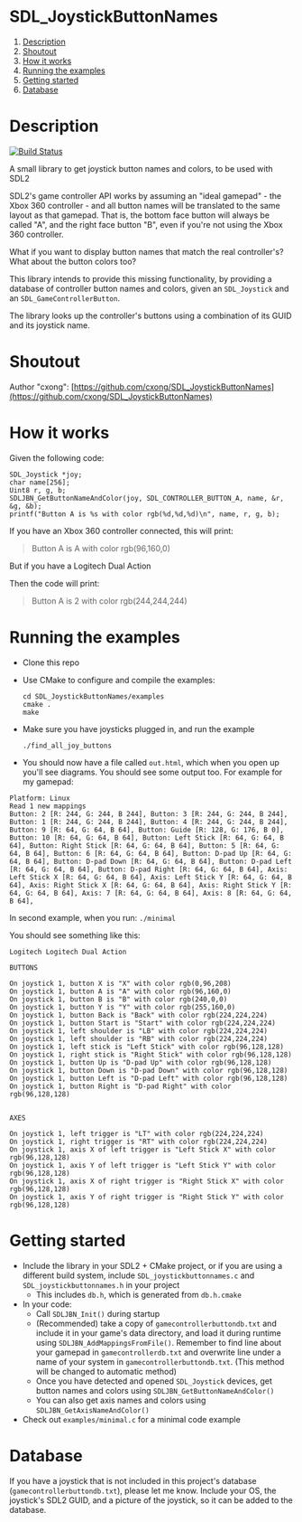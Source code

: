 # SDL_JoystickButtonNames

1. [Description](#description)  
2. [Shoutout](#shoutout)  
3. [How it works](#how-it-works)  
4. [Running the examples](#running-the-examples)  
5. [Getting started](#getting-started)  
6. [Database](#database)   


# Description

[![Build Status](https://travis-ci.org/cxong/SDL_JoystickButtonNames.svg?branch=master)](https://travis-ci.org/cxong/SDL_JoystickButtonNames)

A small library to get joystick button names and colors, to be used with SDL2

SDL2's game controller API works by assuming an "ideal gamepad" - the Xbox 360 controller - and all button names will be translated to the same layout as that gamepad. That is, the bottom face button will always be called "A", and the right face button "B", even if you're not using the Xbox 360 controller.

What if you want to display button names that match the real controller's? What about the button colors too?

This library intends to provide this missing functionality, by providing a database of controller button names and colors, given an `SDL_Joystick` and an `SDL_GameControllerButton`.

The library looks up the controller's buttons using a combination of its GUID and its joystick name.

# Shoutout

Author "cxong":
[https://github.com/cxong/SDL_JoystickButtonNames](https://github.com/cxong/SDL_JoystickButtonNames)

# How it works

Given the following code:

    SDL_Joystick *joy;
    char name[256];
    Uint8 r, g, b;
    SDLJBN_GetButtonNameAndColor(joy, SDL_CONTROLLER_BUTTON_A, name, &r, &g, &b);
    printf("Button A is %s with color rgb(%d,%d,%d)\n", name, r, g, b);

If you have an Xbox 360 controller connected, this will print:

> Button A is A with color rgb(96,160,0)

But if you have a Logitech Dual Action

Then the code will print:

> Button A is 2 with color rgb(244,244,244)

# Running the examples

- Clone this repo
- Use CMake to configure and compile the examples:

      cd SDL_JoystickButtonNames/examples
      cmake .
      make
- Make sure you have joysticks plugged in, and run the example

      ./find_all_joy_buttons
- You should now have a file called `out.html`, which when you open up you'll see diagrams.
You should see some output too. For example for my gamepad:

```
Platform: Linux
Read 1 new mappings
Button: 2 [R: 244, G: 244, B 244], Button: 3 [R: 244, G: 244, B 244], Button: 1 [R: 244, G: 244, B 244], Button: 4 [R: 244, G: 244, B 244], Button: 9 [R: 64, G: 64, B 64], Button: Guide [R: 128, G: 176, B 0], Button: 10 [R: 64, G: 64, B 64], Button: Left Stick [R: 64, G: 64, B 64], Button: Right Stick [R: 64, G: 64, B 64], Button: 5 [R: 64, G: 64, B 64], Button: 6 [R: 64, G: 64, B 64], Button: D-pad Up [R: 64, G: 64, B 64], Button: D-pad Down [R: 64, G: 64, B 64], Button: D-pad Left [R: 64, G: 64, B 64], Button: D-pad Right [R: 64, G: 64, B 64], Axis: Left Stick X [R: 64, G: 64, B 64], Axis: Left Stick Y [R: 64, G: 64, B 64], Axis: Right Stick X [R: 64, G: 64, B 64], Axis: Right Stick Y [R: 64, G: 64, B 64], Axis: 7 [R: 64, G: 64, B 64], Axis: 8 [R: 64, G: 64, B 64],
```

In second example, when you run:
`./minimal`

You should see something like this:
```
Logitech Logitech Dual Action

BUTTONS

On joystick 1, button X is "X" with color rgb(0,96,208)
On joystick 1, button A is "A" with color rgb(96,160,0)
On joystick 1, button B is "B" with color rgb(240,0,0)
On joystick 1, button Y is "Y" with color rgb(255,160,0)
On joystick 1, button Back is "Back" with color rgb(224,224,224)
On joystick 1, button Start is "Start" with color rgb(224,224,224)
On joystick 1, left shoulder is "LB" with color rgb(224,224,224)
On joystick 1, left shoulder is "RB" with color rgb(224,224,224)
On joystick 1, left stick is "Left Stick" with color rgb(96,128,128)
On joystick 1, right stick is "Right Stick" with color rgb(96,128,128)
On joystick 1, button Up is "D-pad Up" with color rgb(96,128,128)
On joystick 1, button Down is "D-pad Down" with color rgb(96,128,128)
On joystick 1, button Left is "D-pad Left" with color rgb(96,128,128)
On joystick 1, button Right is "D-pad Right" with color rgb(96,128,128)


AXES

On joystick 1, left trigger is "LT" with color rgb(224,224,224)
On joystick 1, right trigger is "RT" with color rgb(224,224,224)
On joystick 1, axis X of left trigger is "Left Stick X" with color rgb(96,128,128)
On joystick 1, axis Y of left trigger is "Left Stick Y" with color rgb(96,128,128)
On joystick 1, axis X of right trigger is "Right Stick X" with color rgb(96,128,128)
On joystick 1, axis Y of right trigger is "Right Stick Y" with color rgb(96,128,128)

```

# Getting started

- Include the library in your SDL2 + CMake project, or if you are using a different build system, include `SDL_joystickbuttonnames.c` and `SDL_joystickbuttonnames.h` in your project
  - This includes `db.h`, which is generated from `db.h.cmake`
- In your code:
  - Call `SDLJBN_Init()` during startup
  - (Recommended) take a copy of `gamecontrollerbuttondb.txt` and include it in your game's data directory, and load it during runtime using `SDLJBN_AddMappingsFromFile()`. Remember to find line about your gamepad in `gamecontrollerdb.txt` and overwrite line under a name of your system in `gamecontrollerbuttondb.txt`. (This method will be changed to automatic method)
  - Once you have detected and opened `SDL_Joystick` devices, get button names and colors using `SDLJBN_GetButtonNameAndColor()`
  - You can also get axis names and colors using `SDLJBN_GetAxisNameAndColor()`
- Check out `examples/minimal.c` for a minimal code example


# Database

If you have a joystick that is not included in this project's database (`gamecontrollerbuttondb.txt`), please let me know. Include your OS, the joystick's SDL2 GUID, and a picture of the joystick, so it can be added to the database.
